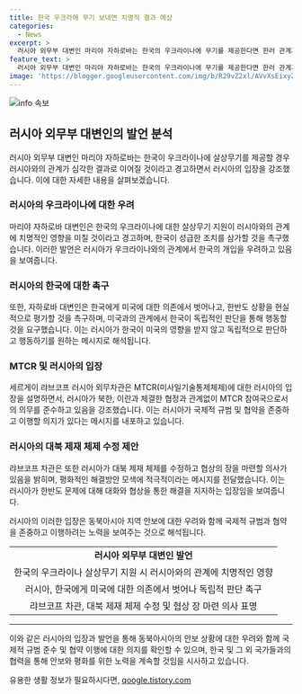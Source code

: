 ```yaml
---
title: 한국 우크라에 무기 보내면 치명적 결과 예상
categories:
  - News
excerpt: >
  러시아 외무부 대변인 마리야 자하로바는 한국의 우크라이나에 무기를 제공한다면 한러 관계가 치명적인 결과로 이어질 것이라고 경고했다. 또한, 한국이 미국에 의존하는 것을 멈추고 한반도 상황을 실제적으로 평가해야 한다고 촉구했다. 러시아는 북한, 이란과 체결한 조약과 관계없이 미사일기술통제체제를 준수하고 있으며, 이에 대한 국제적 의무를 지키고 있다고 강조했다. 이어서 러시아는 이란과도 새로운 조약을 체결할 예정이라고 밝혔다.
feature_text: >
  러시아 외무부 대변인 마리야 자하로바는 한국의 우크라이나에 무기를 제공한다면 한러 관계가 치명적인 결과로 이어질 것이라고 경고했다. 또한, 한국이 미국에 의존하는 것을 멈추고 한반도 상황을 실제적으로 평가해야 한다고 촉구했다. 러시아는 북한, 이란과 체결한 조약과 관계없이 미사일기술통제체제를 준수하고 있으며, 이에 대한 국제적 의무를 지키고 있다고 강조했다. 이어서 러시아는 이란과도 새로운 조약을 체결할 예정이라고 밝혔다.
image: 'https://blogger.googleusercontent.com/img/b/R29vZ2xl/AVvXsEixyZcFfHzMRdzZMjFBmAUKJYCLCGyLL1o632UiGVXcaFdKo_bkvkuCioo0uUKlGfBVcT3P84aROyZIXSBEx3Aw5nCQ3pTgDom1WDC4m8eifvWiAmWEEVb4x6G_l8C0QH225ldMjyaFvpxGEBGNO37VmDTDMHGhJPq73UglMfDca1-0aw/s1600/blogspot.png'
---
```


<p><img src="https://blogger.googleusercontent.com/img/b/R29vZ2xl/AVvXsEixyZcFfHzMRdzZMjFBmAUKJYCLCGyLL1o632UiGVXcaFdKo_bkvkuCioo0uUKlGfBVcT3P84aROyZIXSBEx3Aw5nCQ3pTgDom1WDC4m8eifvWiAmWEEVb4x6G_l8C0QH225ldMjyaFvpxGEBGNO37VmDTDMHGhJPq73UglMfDca1-0aw/s1600/blogspot.png" alt="info 속보" /></p>

<h2 data-ke-size="size26">러시아 외무부 대변인의 발언 분석</h2>

<p data-ke-size="size16">러시아 외무부 대변인 마리야 자하로바는 한국이 우크라이나에 살상무기를 제공할 경우 러시아와의 관계가 심각한 결과로 이어질 것이라고 경고하면서 러시아의 입장을 강조했습니다. 이에 대한 자세한 내용을 살펴보겠습니다.</p>

<h3>러시아의 우크라이나에 대한 우려</h3>

<p data-ke-size="size16">마리야 자하로바 대변인은 한국의 우크라이나에 대한 살상무기 지원이 러시아와의 관계에 치명적인 영향을 미칠 것이라고 경고하며, 한국이 성급한 조치를 삼가할 것을 촉구했습니다. 이러한 발언은 러시아가 우크라이나와의 관계에서 한국의 개입을 우려하고 있음을 보여줍니다.</p>

<h3>러시아의 한국에 대한 촉구</h3>

<p data-ke-size="size16">또한, 자하로바 대변인은 한국에게 미국에 대한 의존에서 벗어나고, 한반도 상황을 현실적으로 평가할 것을 촉구하며, 미국과의 관계에서 한국이 독립적인 판단을 통해 행동할 것을 요구했습니다. 이는 러시아가 한국이 미국의 영향을 받지 않고 독립적으로 판단하고 행동하기를 원하는 메시지로 해석됩니다.</p>

<h3>MTCR 및 러시아의 입장</h3>

<p data-ke-size="size16">세르게이 랴브코프 러시아 외무차관은 MTCR(미사일기술통제체제)에 대한 러시아의 입장을 설명하면서, 러시아가 북한, 이란과 체결한 협정과 관계없이 MTCR 참여국으로서의 의무를 준수하고 있음을 강조했습니다. 이는 러시아가 국제적 규범 및 협약을 존중하고 이행할 의지가 있다는 메시지를 내포하고 있습니다.</p>

<h3>러시아의 대북 제재 체제 수정 제안</h3>

<p data-ke-size="size16">랴브코프 차관은 또한 러시아가 대북 제재 체제를 수정하고 협상의 장을 마련할 의사가 있음을 밝히며, 평화적인 해결방안 모색에 적극적이라는 메시지를 전달했습니다. 이는 러시아가 한반도 문제에 대해 대화와 협상을 통한 해결을 지지하는 입장임을 보여줍니다.</p>

<p data-ke-size="size16">러시아의 이러한 입장은 동북아시아 지역 안보에 대한 우려와 함께 국제적 규범과 협약을 존중하고 이행하려는 노력을 보여주는 것으로 해석됩니다.</p>

<table>
    <tr>
        <td style="text-align: center; height: 17px;"><b>러시아 외무부 대변인 발언</b></td>
    </tr>
    <tr>
        <td style="text-align: center; height: 17px;">한국의 우크라이나 살상무기 지원 시 러시아와의 관계에 치명적인 영향</td>
    </tr>
    <tr>
        <td style="text-align: center; height: 17px;">러시아, 한국에게 미국에 대한 의존에서 벗어나 독립적 판단 촉구</td>
    </tr>
    <tr>
        <td style="text-align: center; height: 17px;">랴브코프 차관, 대북 제재 체제 수정 및 협상 장 마련 의사 표명</td>
    </tr>
</table>

<hr>

<p data-ke-size="size16">이와 같은 러시아의 입장과 발언을 통해 동북아시아의 안보 상황에 대한 우려와 함께 국제적 규범 준수 및 협약 이행에 대한 의지를 확인할 수 있으며, 한국 및 그 외 국가들과의 협력을 통해 안보와 평화를 위한 노력을 계속할 것임을 시사하고 있습니다.</p>
유용한 생활 정보가 필요하시다면, <a href="https://qoogle.tistory.com" rel="dofollow">qoogle.tistory.com</a>


